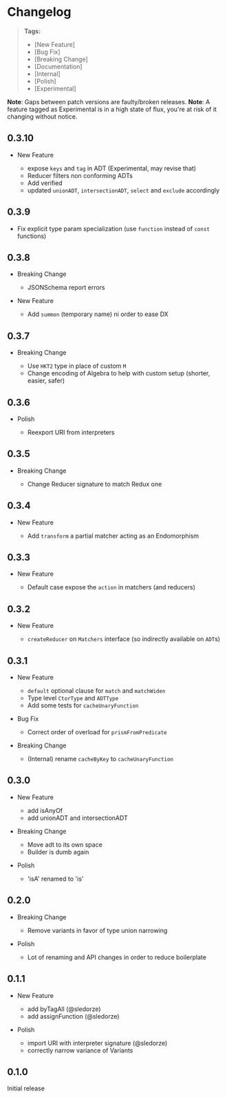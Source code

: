 # Changelog

> **Tags:**
>
> - [New Feature]
> - [Bug Fix]
> - [Breaking Change]
> - [Documentation]
> - [Internal]
> - [Polish]
> - [Experimental]

**Note**: Gaps between patch versions are faulty/broken releases. **Note**: A feature tagged as Experimental is in a
high state of flux, you're at risk of it changing without notice.

## 0.3.10

- New Feature

  - expose `keys` and `tag` in ADT (Experimental, may revise that)
  - Reducer filters non conforming ADTs
  - Add verified
  - updated `unionADT`, `intersectionADT`, `select` and `exclude` accordingly

## 0.3.9

- Fix explicit type param specialization (use `function` instead of `const` functions)

## 0.3.8

- Breaking Change

  - JSONSchema report errors

- New Feature

  - Add `summon` (temporary name) ni order to ease DX

## 0.3.7

- Breaking Change

  - Use `HKT2` type in place of custom `M`
  - Change encoding of Algebra to help with custom setup (shorter, easier, safer)

## 0.3.6

- Polish

  - Reexport URI from interpreters

## 0.3.5

- Breaking Change

  - Change Reducer signature to match Redux one

## 0.3.4

- New Feature

  - Add `transform` a partial matcher acting as an Endomorphism

## 0.3.3

- New Feature

  - Default case expose the `action` in matchers (and reducers)

## 0.3.2

- New Feature

  - `createReducer` on `Matchers` interface (so indirectly available on `ADT`s)

## 0.3.1

- New Feature

  - `default` optional clause for `match` and `matchWiden`
  - Type level `CtorType` and `ADTType`
  - Add some tests for `cacheUnaryFunction`

- Bug Fix

  - Correct order of overload for `prismFromPredicate`

- Breaking Change
  - (Internal) rename `cacheByKey` to `cacheUnaryFunction`

## 0.3.0

- New Feature

  - add isAnyOf
  - add unionADT and intersectionADT

- Breaking Change

  - Move adt to its own space
  - Builder is dumb again

- Polish
  - 'isA' renamed to 'is'

## 0.2.0

- Breaking Change

  - Remove variants in favor of type union narrowing

- Polish
  - Lot of renaming and API changes in order to reduce boilerplate

## 0.1.1

- New Feature

  - add byTagAll (@sledorze)
  - add assignFunction (@sledorze)

- Polish
  - import URI with interpreter signature (@sledorze)
  - correctly narrow variance of Variants

## 0.1.0

Initial release
